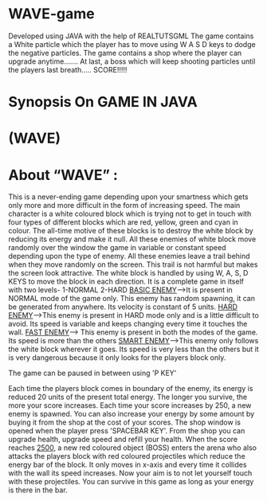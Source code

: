 # WAVE-game
Developed using JAVA with the help of REALTUTSGML
The game contains a White particle which the player has to move using W A S D keys to dodge the negative particles.
The game contains a shop where the player can upgrade anytime.......
At last, a boss which will keep shooting particles until the players last breath.....
SCORE!!!!!

# Synopsis On GAME IN JAVA
# (WAVE)

# About “WAVE” : 
This is a never-ending game depending upon your smartness which gets only more and more difficult in the form of increasing speed.
The main character is a white coloured block which is trying not to get in touch with four types of different blocks which are
red, yellow, green and cyan in colour. The all-time motive of these blocks is to destroy the white block by reducing its energy 
and make it null. All these enemies of white block move randomly over the window the game in variable or constant speed depending 
upon the type of enemy. All these enemies leave a trail behind when they move randomly on the screen. This trail is not harmful but makes the screen look attractive. 
The white block is handled by using W, A, S, D KEYS to move the block in each direction.
It is a complete game in itself with two levels-
1-NORMAL
2-HARD
<ins>BASIC ENEMY</ins>-->It is present in NORMAL mode of the game only. This enemy has random spawning, it can be generated from anywhere. Its velocity is constant of 5 units.
<ins>HARD ENEMY</ins>-->This enemy is present in HARD mode only and is a little difficult to avoid. Its speed is variable and keeps changing every time it touches the wall.
<ins>FAST ENEMY</ins>--> This enemy is present in both the modes of the game. Its speed is more than the others
<ins>SMART ENEMY</ins>-->This enemy only follows the white block wherever it goes. Its speed is very less than the others but it is very dangerous because it only looks for the players block only.

The game can be paused in between using 'P KEY'

Each time the players block comes in boundary of the enemy, its energy is reduced 20 units of the present total energy. The longer you 
survive, the more your score increases. Each time your score increases by 250, a new enemy is spawned.
You can also increase your energy by some amount by buying it from the shop at the cost of your scores. The shop window is opened when the player press 'SPACEBAR KEY'. From the shop you can upgrade health, upgrade speed and refill your health.
When the score reaches <ins>2500</ins>, a new red coloured object (BOSS) enters the arena who also attacks the players block with red coloured 
projectiles which reduce the energy bar of the block. It only moves in x-axis and every time it collides with the wall its speed increases.
Now your aim is to not let yourself touch with these projectiles. You can survive in this game as long as your energy is there in the bar.

